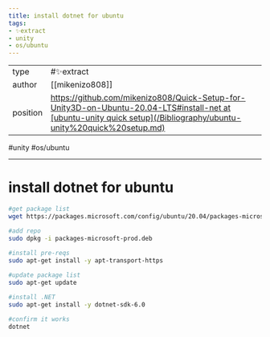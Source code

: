 ```yaml
---
title: install dotnet for ubuntu
tags:
- ✨extract
- unity
- os/ubuntu
---
```



<table>
<tr>
<td> type </td>
<td> #✨extract </td>
</tr>
<tr>
<td> author </td>
<td> [[mikenizo808]] </td>
</tr>
<tr>
<td> position </td>
<td> <a href="https://github.com/mikenizo808/Quick-Setup-for-Unity3D-on-Ubuntu-20.04-LTS#install-net at [ubuntu-unity quick setup](/Bibliography/ubuntu-unity%20quick%20setup.md)">https://github.com/mikenizo808/Quick-Setup-for-Unity3D-on-Ubuntu-20.04-LTS#install-net at [ubuntu-unity quick setup](/Bibliography/ubuntu-unity%20quick%20setup.md)</a> </td>
</tr>
</table>

#unity #os/ubuntu 

---

# install dotnet for ubuntu

```bash
#get package list
wget https://packages.microsoft.com/config/ubuntu/20.04/packages-microsoft-prod.deb -O packages-microsoft-prod.deb

#add repo
sudo dpkg -i packages-microsoft-prod.deb
    
#install pre-reqs
sudo apt-get install -y apt-transport-https

#update package list
sudo apt-get update

#install .NET
sudo apt-get install -y dotnet-sdk-6.0

#confirm it works
dotnet
```
